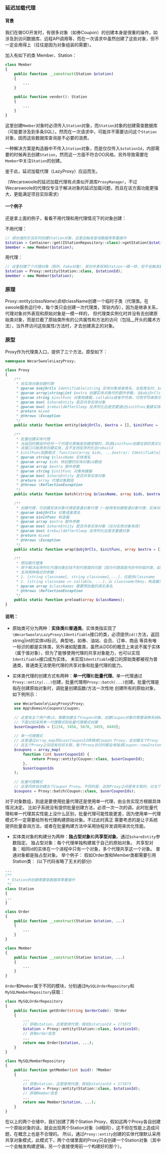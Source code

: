 ### 延迟加载代理

#### 背景
我们在做OO开发时，有很多对象（如券Coupon）的创建本身是很重的操作，如涉及到访问数据库、远程API调用等，而在一次请求中虽然创建了这些对象，但不一定会用得上（往往是因为对象组装的需要）。

加入有如下的类 Member、Station：
```php
class Member
{
    public function __construct(Station $station)
    {
        ...
    }
    
    public function vendor(): Station
    {
        ...
    }
}
```

这里创建`Member`对象时必须传入`Station`对象，而`Station`对象的创建需查数据库（可能要涉及到多条SQL）。然而在一次请求中，可能并不需要访问这个`Station`对象，因而这些数据库查询是不必要的浪费。

一种解决方案是构造器中不传入`Station`对象，而是仅仅传入`$stationId`，内部需要的时候再去创建`Station`，然而这一方面不符合OO风格，另外导致需要在`Member`中关注`Station`的创建。

鉴于此，延迟加载代理（LazyProxy）应运而生。

（Wecarswoole的延迟加载代理有点类似开源库`ProxyManager`，不过Wecarswoole的代理仅专注于解决对象的延迟加载问题，而且在该方面功能更强大，更能满足项目实际需求）

#### 一个例子
还是拿上面的例子，看看不用代理和用代理情况下的对象创建：

不用代理：
```php
// 调仓储的方法实时创建Station对象，这里会触发查询数据库等重操作
$station = Container::get(IStationRepository::class)->getStation($stationId);
$member = new Member($station);
```

用代理：
```php
// 这里创建了个代理对象（假的、Fake对象），其对外表现和Station一模一样，但不会触发数据库查询，只有在后面真正用到$station（典型地是访问其方法）时才会触发实际的创建行为
$station = Proxy::entity(Station::class, $stationId);
$member = new Member($station);
```

### 原理
Proxy::entity($className)会给$className创建一个临时子类（代理类。在swoole服务运行中，每个类只会创建一次代理类，常驻内存），因为是继承关系，代理对象对外表现和原始对象是一模一样的，
但代理类实例化时并没有去创建原始类对象，而是拦截了原始类所有的公共属性和方法的访问（包括__开头的魔术方法），当外界访问这些属性/方法时，才去创建真正的对象。

### 原型
Proxy作为代理类入口，提供了三个方法，原型如下：
```php
namespace WecarSwoole\LazyProxy;

class Proxy
{
    /**
     * 给实体对象创建代理
     * @param $objOrCls Identifiable|string 实体对象或者类名，当是类名时，$extra的第一个元素必须是对象标识（id）
     * @param array|string|int $extra 创建实体对象时的额外参数，当$objOrCls是类名时，第一个参数必须是id值（如果没有其他额外参数，则可直接提供id的值而不用提供数组）
     * @param string $initFunc 对象构建器，callable或者字符串，可用字符串表示objClass里面的静态方法
     * @param bool $shareEntity 是否共享实体对象
     * @param bool $rebuildAfterSleep 反序列化后是否要通过$initFunc重建实体对象
     * @return mixed
     * @throws \Exception
     */
    public static function entity($objOrCls, $extra = [], $initFunc = 'newInstance', bool $shareEntity = true, bool $rebuildAfterSleep = false);
    
    /**
     * 批量创建实体代理
     * 当返回的数组中任何一个代理元素触发创建逻辑时，则调$initFunc创建全部的真实对象
     * 该接口只能用来创建实体，且不支持反序列化后rebuild
     * $initFunc函数格式：function(array $ids, ...$extra): Identifiable[]
     * @param string $className 实体类名
     * @param array $ids 待创建的实体对象id数组
     * @param array $extra 额外参数
     * @param string $initFunc 对象构建器
     * @param bool $shareEntity 是否共享实体对象
     * @return array 代理对象数组
     * @throws \ReflectionException
     */
    public static function batch(string $className, array $ids, $extra = [], $initFunc = 'newInstances', bool $shareEntity = true): array;
    
    /**
     * 创建代理，可创建实体对象代理或普通对象代理（一般用来创建普通对象代理，实体对象代理通过上面两个方法创建）
     * @param $objOrCls 对象或者类名
     * @param $initFunc 构造器
     * @param array $extra 额外参数
     * @param bool $shareEntity 是否共享实体对象（仅对实体对象有效）
     * @param bool $rebuildAfterSleep 反序列化后是否重建对象
     * @return mixed
     * @throws \Exception
     */
    public static function wrap($objOrCls, $initFunc, array $extra = [], bool $shareEntity = false, bool $rebuildAfterSleep = false);
    
    /**
     * 预加载代理类
     * 用于解决反序列化代理对象后找不到代理类的问题（因为代理类是内存中的临时类，如果服务重启了就没有了，会导致代理对象反序列化失败）
     * 支持两种格式的参数：
     * 1. [string classname1, string classname2,...]，仅提供classname
     * 2. [string classname => callable, ...]，以 classname为key，构造器为value，同时提供classname和构造器
     * @param array $classNames 需要预加载的真实类名
     * @throws \ReflectionException
     */
    public static function preload(array $classNames);
}
```

#### 说明：
- 原始类可分为两种：**实体类**和**普通类**。实体类指实现了`\WecarSwoole\LazyProxy\Identifiable`接口的类，必须提供`id()`方法，返回string|int的实体id标识。典型地，如券、油站、会员、订单、商品
等具有唯一标识的都是实体类，另外诸如配置类，虽然从DDD的概念上来说不属于实体（属于值对象），但为了能够使用代理的共享对象能力，也可以实现`Identifiable`接口成为实体。
未实现`Identifiable`接口的原始类都被视为普通类，普通类无法使用代理的共享对象和批量代理的能力。

- 实体类代理的创建方式有两种：**单一代理**和**批量代理**。单一代理通过`Proxy::entity(...)`创建，批量代理用`Proxy::batch(...)`创建。批量代理是指在创建原始对象时，调批量创建函数/方法一次性地
创建所有的原始对象，如下例所示：
```php
    use WecarSwoole\LazyProxy\Proxy;
    use App\Domain\Coupons\Coupon;
    
    // 这里有五个用户券id，需要创建五个Coupon对象。创建Coupon对象时需要调券系统API获取券信息，属于重操作。
    // 下面分别采用单一代理模式和批量代理模式创建
    $userCouponIds = [1234, 3456, 5678, 3459, 6849];
    
    // 单一代理模式
    // 这里通过array_map将$userCouponId转换成Coupon Proxy，会创建五个Proxy
    // 这五个Proxy之间没有任何关联，每个Proxy访问时都会单独调Coupon::newInstance($userCouponId)去创建Coupon对象，一共要调券系统五次，当数量多时，会造成严重的性能问题
    $coupons = array_map(
        function (int $userCouponId) {
            return Proxy::entity(Coupon::class, $userCouponId);
        },
        $userCouponIds
    );
    
    // 批量代理模式
    // 这里同样会创建五个Coupon Proxy。不同的是，这些Proxy之间是有关联的，对五个对象的访问只会触发一次构建（调Coupon::newInstances($userCouponIds)），只会调券系统一次
    $coupons = Proxy::batch(Coupon::class, $userCouponIds);
```

对于对象数组，到底是要使用批量代理还是使用单一代理，由业务实现方根据具体情况决定。
比如子系统没有提供批量创建方法，必须一次一次的调，此时批量代理和单一代理其实性能上没什么区别，批量代理可能性能更差，因为使用单一代理模式不一定需要给所有代理构建原始对象。不过此时真正
需要考虑的是让子系统提供批量查询方法，或者在批量构建方法中采用协程并发调用来优化性能。

- 实体类对象的构建分为两种：**独占型对象**和**共享型对象**。通过`$shareEntity`参数指定。
独占型对象：每个代理单独构建属于自己的原始对象。
共享型对象：相同id的实体在一个进程中只有一个对象，多个代理共享这一个对象。
普通对象都是独占型对象。
举个例子：
假如Order类和Member类都需要引用Station类：
(以下代码省略了无关的部分)
```php
...
/**
 * Station的创建需要查数据库等重操作
 */
class Station
{
...
}

class Order
{
    public function __construct(Station $station, ...)
    {
        ...
    }
}

class Member
{
    public function __construct(Station $station, ...)
    {
        ...
    }
}

```
`Order`和`Member`属于不同的模块，分别通过`MySQLOrderRepository`和`MySQLMemberRepository`获取：
```php
class MySQLOrderRepository
{
    public function getOrder(string $orderCode): ?Order
    {
        ...
        // 获取station，这里使用代理，假如$stationId = 171073
        $station = Proxy::entity(Station::class, $stationId);
        // 获取order信息
        ...
        return new Order($station, ...);
    }
}
```
```php
class MySQLMemberRepository
{
    public function getMember(int $uid): ?Member
    {
        ...
        // 获取station，这里使用代理，假如$stationId = 171073
        $station = Proxy::entity(Station::class, $stationId);
        // 获取Member信息
        ...
        return new Member($station, ...);
    }
}
```
在以上的两个仓储中，我们创建了两个Station Proxy，假如这两个Proxy各自创建一个原始对象的话，就会出现两个Station对象（id相同），这不但在性能上造成问题，在概念上也是不合理的。
所以，通过`Proxy::entity`创建的实体代理默认采用共享对象模式，此模式下，两个仓储里面的Proxy只会创建一个Station对象（其中一个会触发构建逻辑，另一个直接使用前一个构建好的那个）。